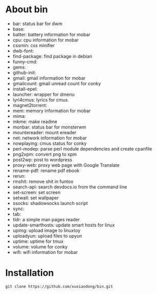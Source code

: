 # About bin

* bar: status bar for dwm
* base:
* batter: battery information for mobar
* cpu: cpu information for mobar
* cssmin: css minifier
* dwb-font:
* find-package: find package in debian
* funny-cmd:
* gems:
* github-init:
* gmail: gmail information for mobar
* gmailcount: gmail unread count for conky
* install-epel:
* launcher: wrapper for dmenu
* lyri4cmus: lyrics for cmus
* magnet2torrent:
* mem: memory information for mobar
* mima:
* mkme: make readme
* monbar: status bar for monsterwm
* mountereader: mount ereader
* net: network information for mobar
* nowplaying: cmus status for conky
* perl-modep: parse perl module dependencies and create cpanfile
* png2xpm: convert png to xpm
* post2wp: post to wordpress
* proxy-web: proxy web page with Google Translate
* rename-pdf: rename pdf ebook
* rerun:
* rmshit: remove shit in funtoo
* search-api: search devdocs.io from the command line
* set-screen: set screen
* setwall: set wallpaper
* ssocks: shadowsocks launch script
* sync:
* tab:
* tldr: a simple man pages reader
* update-smarthosts: update smart hosts for linux
* upimg: upload image to linuxtoy
* uploadyun: upload files to upyun
* uptime: uptime for tmux
* volume: volume for conky
* wifi: wifi information for mobar

# Installation

    git clone https://github.com/xuxiaodong/bin.git
